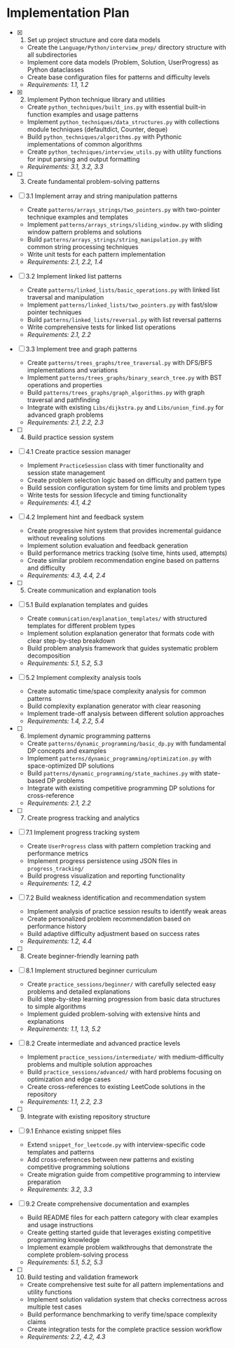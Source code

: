 # Implementation Plan

- [x] 1. Set up project structure and core data models
  - Create the `Language/Python/interview_prep/` directory structure with all subdirectories
  - Implement core data models (Problem, Solution, UserProgress) as Python dataclasses
  - Create base configuration files for patterns and difficulty levels
  - _Requirements: 1.1, 1.2_

- [x] 2. Implement Python technique library and utilities
  - Create `python_techniques/built_ins.py` with essential built-in function examples and usage patterns
  - Implement `python_techniques/data_structures.py` with collections module techniques (defaultdict, Counter, deque)
  - Build `python_techniques/algorithms.py` with Pythonic implementations of common algorithms
  - Create `python_techniques/interview_utils.py` with utility functions for input parsing and output formatting
  - _Requirements: 3.1, 3.2, 3.3_

- [ ] 3. Create fundamental problem-solving patterns
- [ ] 3.1 Implement array and string manipulation patterns
  - Create `patterns/arrays_strings/two_pointers.py` with two-pointer technique examples and templates
  - Implement `patterns/arrays_strings/sliding_window.py` with sliding window pattern problems and solutions
  - Build `patterns/arrays_strings/string_manipulation.py` with common string processing techniques
  - Write unit tests for each pattern implementation
  - _Requirements: 2.1, 2.2, 1.4_

- [ ] 3.2 Implement linked list patterns
  - Create `patterns/linked_lists/basic_operations.py` with linked list traversal and manipulation
  - Implement `patterns/linked_lists/two_pointers.py` with fast/slow pointer techniques
  - Build `patterns/linked_lists/reversal.py` with list reversal patterns
  - Write comprehensive tests for linked list operations
  - _Requirements: 2.1, 2.2_

- [ ] 3.3 Implement tree and graph patterns
  - Create `patterns/trees_graphs/tree_traversal.py` with DFS/BFS implementations and variations
  - Implement `patterns/trees_graphs/binary_search_tree.py` with BST operations and properties
  - Build `patterns/trees_graphs/graph_algorithms.py` with graph traversal and pathfinding
  - Integrate with existing `Libs/dijkstra.py` and `Libs/union_find.py` for advanced graph problems
  - _Requirements: 2.1, 2.2, 2.3_

- [ ] 4. Build practice session system
- [ ] 4.1 Create practice session manager
  - Implement `PracticeSession` class with timer functionality and session state management
  - Create problem selection logic based on difficulty and pattern type
  - Build session configuration system for time limits and problem types
  - Write tests for session lifecycle and timing functionality
  - _Requirements: 4.1, 4.2_

- [ ] 4.2 Implement hint and feedback system
  - Create progressive hint system that provides incremental guidance without revealing solutions
  - Implement solution evaluation and feedback generation
  - Build performance metrics tracking (solve time, hints used, attempts)
  - Create similar problem recommendation engine based on patterns and difficulty
  - _Requirements: 4.3, 4.4, 2.4_

- [ ] 5. Create communication and explanation tools
- [ ] 5.1 Build explanation templates and guides
  - Create `communication/explanation_templates/` with structured templates for different problem types
  - Implement solution explanation generator that formats code with clear step-by-step breakdown
  - Build problem analysis framework that guides systematic problem decomposition
  - _Requirements: 5.1, 5.2, 5.3_

- [ ] 5.2 Implement complexity analysis tools
  - Create automatic time/space complexity analysis for common patterns
  - Build complexity explanation generator with clear reasoning
  - Implement trade-off analysis between different solution approaches
  - _Requirements: 1.4, 2.2, 5.4_

- [ ] 6. Implement dynamic programming patterns
  - Create `patterns/dynamic_programming/basic_dp.py` with fundamental DP concepts and examples
  - Implement `patterns/dynamic_programming/optimization.py` with space-optimized DP solutions
  - Build `patterns/dynamic_programming/state_machines.py` with state-based DP problems
  - Integrate with existing competitive programming DP solutions for cross-reference
  - _Requirements: 2.1, 2.2_

- [ ] 7. Create progress tracking and analytics
- [ ] 7.1 Implement progress tracking system
  - Create `UserProgress` class with pattern completion tracking and performance metrics
  - Implement progress persistence using JSON files in `progress_tracking/`
  - Build progress visualization and reporting functionality
  - _Requirements: 1.2, 4.2_

- [ ] 7.2 Build weakness identification and recommendation system
  - Implement analysis of practice session results to identify weak areas
  - Create personalized problem recommendation based on performance history
  - Build adaptive difficulty adjustment based on success rates
  - _Requirements: 1.2, 4.4_

- [ ] 8. Create beginner-friendly learning path
- [ ] 8.1 Implement structured beginner curriculum
  - Create `practice_sessions/beginner/` with carefully selected easy problems and detailed explanations
  - Build step-by-step learning progression from basic data structures to simple algorithms
  - Implement guided problem-solving with extensive hints and explanations
  - _Requirements: 1.1, 1.3, 5.2_

- [ ] 8.2 Create intermediate and advanced practice levels
  - Implement `practice_sessions/intermediate/` with medium-difficulty problems and multiple solution approaches
  - Build `practice_sessions/advanced/` with hard problems focusing on optimization and edge cases
  - Create cross-references to existing LeetCode solutions in the repository
  - _Requirements: 1.1, 2.2, 2.3_

- [ ] 9. Integrate with existing repository structure
- [ ] 9.1 Enhance existing snippet files
  - Extend `snippet_for_leetcode.py` with interview-specific code templates and patterns
  - Add cross-references between new patterns and existing competitive programming solutions
  - Create migration guide from competitive programming to interview preparation
  - _Requirements: 3.2, 3.3_

- [ ] 9.2 Create comprehensive documentation and examples
  - Build README files for each pattern category with clear examples and usage instructions
  - Create getting started guide that leverages existing competitive programming knowledge
  - Implement example problem walkthroughs that demonstrate the complete problem-solving process
  - _Requirements: 5.1, 5.2, 5.3_

- [ ] 10. Build testing and validation framework
  - Create comprehensive test suite for all pattern implementations and utility functions
  - Implement solution validation system that checks correctness across multiple test cases
  - Build performance benchmarking to verify time/space complexity claims
  - Create integration tests for the complete practice session workflow
  - _Requirements: 2.2, 4.2, 4.3_